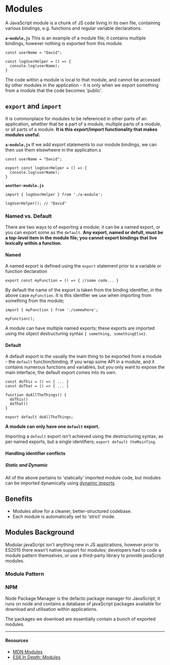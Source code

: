 # Modules

A JavaScript module is a chunk of JS code living in its own file, containing various bindings, e.g. functions and regular variable declarations.

**`a-module,js`**
This is an example of a module file; it contains multiple bindings, however nothing is exported from this module.

```
const userName = "David";

const logUserHelper = () => {
  console.log(userName);
}
```

The code within a module is local to that module, and cannot be accessed by other modules in the application - it is only when we export something from a module that the code becomes 'public'.

## `export` and `import`

It is commonplace for modules to be referenced in other parts of an application, whether that be a part of a module, multiple parts of a module, or all parts of a module. **It is this export/import functionality that makes modules useful.**

**`a-module,js`**
If we add export statements to our module bindings, we can then use them elsewheere in the application.s

```
const userName = "David";

export const logUserHelper = () => {
  console.log(userName);
}
```

**`another-module.js`**

```
import { logUserHelper } from './a-module';

logUserHelper(); // "David"
```

### Named vs. Default

There are two ways to of exporting a module; it can be a named export, or you can export some as the `default`. **Any export, named or defult, must be a top-level item in the module file; you cannot export bindings that live lexically within a function.**

#### Named

A named export is defined using the `export` statement prior to a variable or function declaration

```
export const myFunction = () => { //some code... }
```

By default the name of the export is taken from the binding identifier, in the above case `myFunction`. It is this identfier we use when importing from something from the module;

```
import { myFunction } from './somewhere';

myFunction();
```

A module can have multiple named exports; these exports are imported using the object destructuring syntax `{ something, somethingElse}`.

#### Default

A default export is the usually the main thing to be exported from a module - the `default` function/binding. If you wrap some API in a module, and it contains numerous functions and variables, but you only want to expose the main interface, the default export comes into its own.

```
const doThis = () => { ... }
const doThat = () => { ... }

function doAllTheThings() {
  doThis()
  doThat()
}

export default doAllTheThings;

```

**A module can only have one `default` export.**

Importing a `default` export isn't achieved using the destructuring syntax, as per named exports, but a single identifiers; `export default theMainTing`.

#### Handling identifier conflicts

##### Static and Dynamic

All of the above pertains to 'statically' imported module code, but modules can be imported dynamically using [dynamic imports](dynamic-module-loading).

## **Benefits**

- Modules allow for a cleaner, better-structured codebase.
- Each module is automatically set to 'strict' mode.

## **Modules Background**

Modular javaScript isn't anything new in JS applications, however prior to ES2015 there wasn't native support for modules; developers had to code a module pattern themselves, or use a third-party library to provide javaScript modules.

### Module Pattern

### NPM

Node Package Manager is the defacto package manager for JavaScript; it runs on node and contains a database of javaScript packages available for download and utilisation within applications.

The packages we download are essentially contain a bunch of exported modules.

---

#### Resources

- [MDN Modules](https://developer.mozilla.org/en-US/docs/Web/JavaScript/Guide/Modules)
- [ES6 In Depth: Modules](https://hacks.mozilla.org/2015/08/es6-in-depth-modules/)
